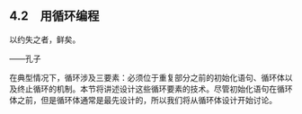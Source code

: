    

## 4.2　用循环编程

以约失之者，鲜矣。

——孔子

在典型情况下，循环涉及三要素：必须位于重复部分之前的初始化语句、循环体以及终止循环的机制。本节将讲述设计这些循环要素的技术。尽管初始化语句在循环体之前，但是循环体通常是最先设计的，所以我们将从循环体设计开始讨论。